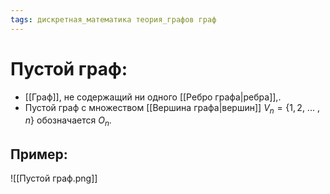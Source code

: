 ```yaml
---
tags: дискретная_математика теория_графов граф
---
```

# Пустой граф:
* [[Граф]], не содержащий ни одного [[Ребро графа|ребра]],. 
* Пустой граф с множеством [[Вершина графа|вершин]] $V_n = \{1,2,\:...\:,n\}$ обозначается $O_n$.
## Пример:
![[Пустой граф.png]]